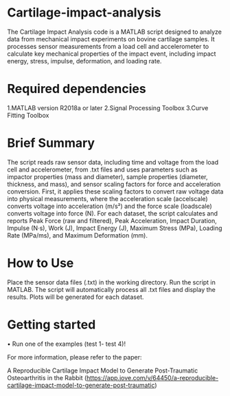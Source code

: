 # Cartilage-impact-analysis
The Cartilage Impact Analysis code is a MATLAB script designed to analyze data from mechanical impact experiments on bovine cartilage samples. It processes sensor measurements from a load cell and accelerometer to calculate key mechanical properties of the impact event, including impact energy, stress, impulse, deformation, and loading rate.

# Required dependencies
1.MATLAB version R2018a or later
2.Signal Processing Toolbox 
3.Curve Fitting Toolbox

# Brief Summary
The script reads raw sensor data, including time and voltage from the load cell and accelerometer, from .txt files and uses parameters such as impactor properties (mass and diameter), sample properties (diameter, thickness, and mass), and sensor scaling factors for force and acceleration conversion. First, it applies these scaling factors to convert raw voltage data into physical measurements, where the acceleration scale (accelscale) converts voltage into acceleration (m/s²) and the force scale (loadscale) converts voltage into force (N). For each dataset, the script calculates and reports Peak Force (raw and filtered), Peak Acceleration, Impact Duration, Impulse (N·s), Work (J), Impact Energy (J), Maximum Stress (MPa), Loading Rate (MPa/ms), and Maximum Deformation (mm).

# How to Use
Place the sensor data files (.txt) in the working directory. Run the script in MATLAB. The script will automatically process all .txt files and display the results. Plots will be generated for each dataset.

# Getting started 
•	Run one of the examples (test 1- test 4)!

For more information, please refer to the paper:

A Reproducible Cartilage Impact Model to Generate Post-Traumatic Osteoarthritis in the Rabbit (https://app.jove.com/v/64450/a-reproducible-cartilage-impact-model-to-generate-post-traumatic)
